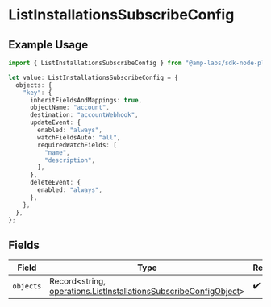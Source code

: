 # ListInstallationsSubscribeConfig

## Example Usage

```typescript
import { ListInstallationsSubscribeConfig } from "@amp-labs/sdk-node-platform/models/operations";

let value: ListInstallationsSubscribeConfig = {
  objects: {
    "key": {
      inheritFieldsAndMappings: true,
      objectName: "account",
      destination: "accountWebhook",
      updateEvent: {
        enabled: "always",
        watchFieldsAuto: "all",
        requiredWatchFields: [
          "name",
          "description",
        ],
      },
      deleteEvent: {
        enabled: "always",
      },
    },
  },
};
```

## Fields

| Field                                                                                                                                  | Type                                                                                                                                   | Required                                                                                                                               | Description                                                                                                                            |
| -------------------------------------------------------------------------------------------------------------------------------------- | -------------------------------------------------------------------------------------------------------------------------------------- | -------------------------------------------------------------------------------------------------------------------------------------- | -------------------------------------------------------------------------------------------------------------------------------------- |
| `objects`                                                                                                                              | Record<string, [operations.ListInstallationsSubscribeConfigObject](../../models/operations/listinstallationssubscribeconfigobject.md)> | :heavy_check_mark:                                                                                                                     | N/A                                                                                                                                    |